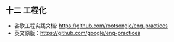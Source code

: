 ## 十二 工程化

+ 谷歌工程实践文档: https://github.com/rootsongjc/eng-practices
+ 英文原版：https://github.com/google/eng-practices
